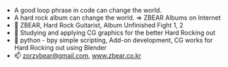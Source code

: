 - A good loop phrase in code can change the world.
- A hard rock album can change the world. => ZBEAR Albums on Internet
- 👋 ZBEAR, Hard Rock Guitarist, Album Unfinished Fight 1, 2
- 👀 Studying and applying CG graphics for the better Hard Rocking out
- 🌱 python - bpy simple scripting, Add-on development, CG works for Hard Rocking out using Blender
- 📫 zorzybear@gmail.com, www.zbear.co.kr

<!---
ZBEAR-Rockn/ZBEAR-Rockn is a ✨ special ✨ repository because its `README.md` (this file) appears on your GitHub profile.
You can click the Preview link to take a look at your changes.
--->
